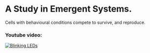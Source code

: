 # A Study in Emergent Systems.

Cells with behavioural conditions compete to survive, and reproduce.

### Youtube video:

[![Blinking LEDs](https://i9.ytimg.com/vi/Oey5vGnz4pg/mq1.jpg?sqp=CJzCrJUG&rs=AOn4CLCbsyP6IYlV-2GgFVUc02o26S7iag)](https://youtu.be/Oey5vGnz4pg "Emergent System Study")